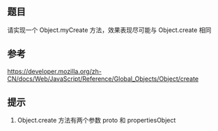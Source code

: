 ## 题目
请实现一个 Object.myCreate 方法，效果表现尽可能与 Object.create 相同

## 参考
https://developer.mozilla.org/zh-CN/docs/Web/JavaScript/Reference/Global_Objects/Object/create

## 提示
1. Object.create 方法有两个参数 proto 和 propertiesObject




